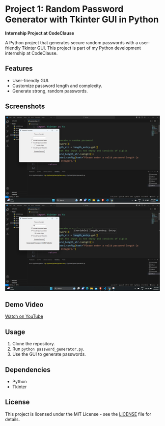 # **Project 1: Random Password Generator with Tkinter GUI in Python**

**Internship Project at CodeClause**

A Python project that generates secure random passwords with a user-friendly Tkinter GUI. This project is part of my Python development internship at CodeClause.

## Features

- User-friendly GUI.
- Customize password length and complexity.
- Generate strong, random passwords.

## Screenshots

![Screenshot 1](screenshots/Screenshot1.png)
![Screenshot 2](screenshots/Screenshot2.png)

## Demo Video

[Watch on YouTube](https://youtu.be/KIyL64pVhgA)

## Usage

1. Clone the repository.
2. Run `python password_generator.py`.
3. Use the GUI to generate passwords.

## Dependencies

- Python
- Tkinter

## License

This project is licensed under the MIT License - see the [LICENSE](LICENSE) file for details.
